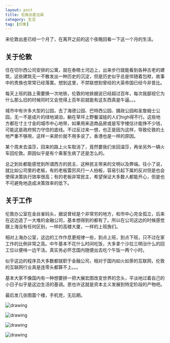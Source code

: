 ```yaml
---
layout: post
title: 伦敦出差见闻
category: 生活
tag: [印象]
---
```


来伦敦出差已经一个月了，在离开之前的这个夜晚回看一下这一个月的生活。

## 关于伦敦

住在切尔西公司安排的公寓，就在泰晤士河边上，出来步行就能看到各种古老的建筑，这些建筑无一不散发出一种历史的沉淀，但是历史似乎总是伴随着包袱，故事中的贵族也常常已经落寞。想到这里，不禁联想到曾经的大英帝国已经今非昔比。

每天上班的路上需要换一次地铁，伦敦的地铁据说已经超过百年，每次我鄙视它为什么那么旧的时候同时又会觉得上百年前就能有这东西真是牛逼。。。

城市中有许多大型的公园，去了海德公园、巴特西公园、摄政公园和圣詹姆士公园，无一不是成片的绿地湖泊，躺在草坪上野餐溜娃的人们high得不行。这些地方都在寸土寸金的城市中心地带，如果用来造商品房或是写字楼估计能挣不少钱，可能这是政府努力守住的底线。不过反过来一想，也正是因为这样，导致伦敦的土地严重不够用，这样一来房价就不用多说了。香港也是一样的原因。

某个周末去温莎，回来的路上火车取消了，竟然要我们坐回温莎，再坐另外一辆火车回伦敦。原因似乎是有个乘客生病了还是怎么的。

总之到处都能感觉到所谓西方的民主、这种民主带来的文明以及弊端。往小了说，就比如公司里的老板，有的老板雷厉风行一人拍板，容易引起下属的反对但是也会使得决策执行效率很高；有的老板非常民主，希望保证大多数人都能开心，但是也不可避免地造成决策效率的低下。

<!--break-->

## 关于工作

伦敦办公室在金丝雀码头，据说曾经是个非常穷的地方，和市中心完全孤立，后来在这边造了一大堆的金融公司，基本想得到的都有了。所以在公司这边的时候感觉跟上海没有任何区别，一样的高楼大厦，一样的上班族们。

相对上海办公室，这边的工作作息更规律一些，到点上班，到点下班，只不过在家工作的比例非常之高。中午基本不花什么时间吃饭，大多拿个沙拉三明治什么的回工位以便啃一边干活。真实务必怀念国内随便出去吃个午饭一两个小时。

似乎这边的程序员大多数都就职于金融公司，相对于国内如火如荼的互联网，伦敦的互联网行业真是连零头都算不上。。。

基本大家不像国内有一种想要拼一把大展宏图改变世界的念头，平淡地过着自己的小日子似乎是这边生活的基调。恩也许这就是资本主义发展到特定阶段的产物吧。

最后发几张图震个楼，手机党，无后期。

![drawing]({{site:url}}/assets/images/posts/2017_04_21-business_trip_london/IMG_0850.jpg)

![drawing]({{site:url}}/assets/images/posts/2017_04_21-business_trip_london/IMG_0853.jpg)

![drawing]({{site:url}}/assets/images/posts/2017_04_21-business_trip_london/IMG_0858.jpg)

![drawing]({{site:url}}/assets/images/posts/2017_04_21-business_trip_london/IMG_0870.jpg)
